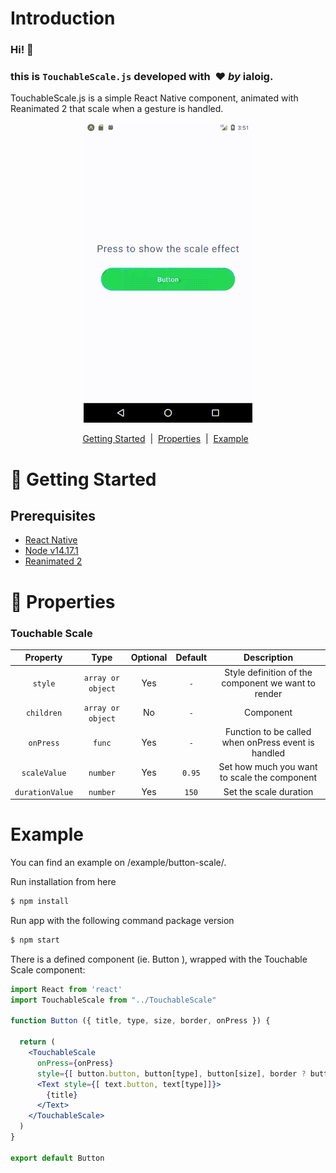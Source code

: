 
# Introduction

### Hi! :wave: 
### this is `TouchableScale.js` developed with</em> &nbsp;❤️ <em>by</em>&nbsp;ialoig.
TouchableScale.js is a simple React Native component, animated with Reanimated 2 that scale when a gesture is handled.

<p align="center"> 
  <img src="./example/button-scale/src/assets/img/scale-button.gif" alt="TouchableScale">
</p>

<div align="center">
  <a href="#GettingStarted">Getting Started</a> &nbsp;|&nbsp; 
  <a href="#Properties">Properties</a> &nbsp;|&nbsp; 
  <a href="#Example">Example</a> &nbsp;
</div>



<h1 id="Getting-Started">🚀 Getting Started</h1>

## Prerequisites
* [React Native](https://facebook.github.io/react-native/docs/getting-started.html)
* [Node v14.17.1](https://nodejs.org/en/)
* [Reanimated 2](https://docs.swmansion.com/react-native-reanimated/)


<h1 id="Properties">📝 Properties</h1>

### Touchable Scale

| Property                      | Type                                                  | Optional |  Default                                                                                                                                                                                       | Description                                              |
| :-----: | :---------------------------------------------------: | :-------:| :-----------------------------------------------: | :--------------------:|
| `style`| `array or object`|Yes| `-`| Style definition of the component we want to render|
| `children`| `array or object`|No|`-`| Component|
| `onPress`| `func`|Yes|`-`| Function to be called when onPress event is handled|
| `scaleValue`| `number`|Yes|`0.95`| Set how much you want to scale the component|
| `durationValue`|`number`|Yes| `150`| Set the scale duration|



<h1 id="Example">Example</h1>

You can find an example on /example/button-scale/.

Run installation from here
```bash
$ npm install
```

Run app with the following command package version
```bash
$ npm start
```


There is a defined component (ie. Button ), wrapped with the Touchable Scale component:

```jsx
import React from 'react'
import TouchableScale from "../TouchableScale"

function Button ({ title, type, size, border, onPress }) {

  return (
    <TouchableScale 
      onPress={onPress} 
      style={[ button.button, button[type], button[size], border ? button.border : null ]]}>
      <Text style={[ text.button, text[type]]}>
        {title}
      </Text>
    </TouchableScale>
  )
}

export default Button
```